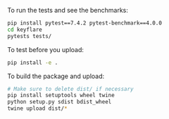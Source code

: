 To run the tests and see the benchmarks:

```sh
pip install pytest==7.4.2 pytest-benchmark==4.0.0
cd keyflare
pytests tests/
```

To test before you upload:
```sh
pip install -e .
```

To build the package and upload:

```sh
# Make sure to delete dist/ if necessary
pip install setuptools wheel twine
python setup.py sdist bdist_wheel
twine upload dist/*
```
